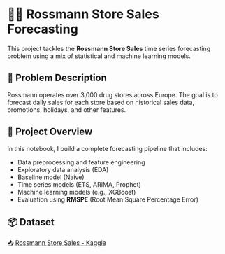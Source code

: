 # 🏪🛒 Rossmann Store Sales Forecasting

This project tackles the **Rossmann Store Sales** time series forecasting problem using a mix of statistical and machine learning models.

## 🧩 Problem Description

Rossmann operates over 3,000 drug stores across Europe. The goal is to forecast daily sales for each store based on historical sales data, promotions, holidays, and other features.

## 📌 Project Overview

In this notebook, I build a complete forecasting pipeline that includes:

- Data preprocessing and feature engineering
- Exploratory data analysis (EDA)
- Baseline model (Naive)
- Time series models (ETS, ARIMA, Prophet)
- Machine learning models (e.g., XGBoost)
- Evaluation using **RMSPE** (Root Mean Square Percentage Error)


## 📦 Dataset

📥 [Rossmann Store Sales - Kaggle](https://www.kaggle.com/competitions/rossmann-store-sales/data)
